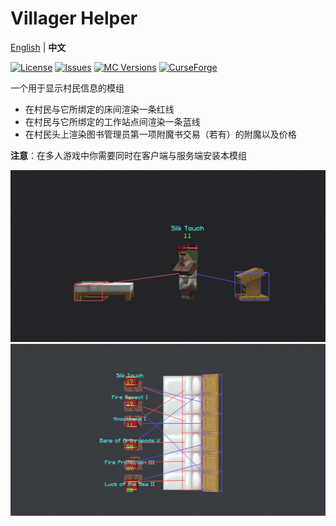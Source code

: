 # Villager Helper

[English](https://github.com/Ivan-1F/VillagerHelper/blob/stable/README.md) | **中文**

[![License](https://img.shields.io/github/license/Ivan-1F/villagerhelper.svg)](http://www.gnu.org/licenses/lgpl-3.0.html)
[![Issues](https://img.shields.io/github/issues/Ivan-1F/villagerhelper.svg)](https://github.com/Ivan-1F/VillagerHelper/issues)
[![MC Versions](https://cf.way2muchnoise.eu/versions/For%20MC_437795_all.svg)](https://www.curseforge.com/minecraft/mc-mods/villager-helper)
[![CurseForge](http://cf.way2muchnoise.eu/full_437795_downloads.svg)](https://www.curseforge.com/minecraft/mc-mods/villager-helper)

一个用于显示村民信息的模组

- 在村民与它所绑定的床间渲染一条红线
- 在村民与它所绑定的工作站点间渲染一条蓝线
- 在村民头上渲染图书管理员第一项附魔书交易（若有）的附魔以及价格
 
**注意**：在多人游戏中你需要同时在客户端与服务端安装本模组

![screenshot1](https://raw.githubusercontent.com/Ivan-1F/VillagerHelper/stable/screenshot1.png)
![screenshot2](https://raw.githubusercontent.com/Ivan-1F/VillagerHelper/stable/screenshot2.png)
